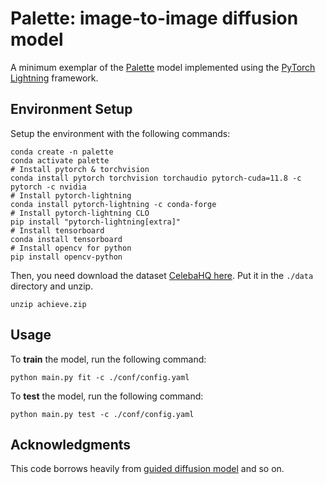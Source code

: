 # Palette: image-to-image diffusion model

A minimum exemplar of the [Palette](https://iterative-refinement.github.io/palette/) model implemented using the [PyTorch Lightning](https://lightning.ai/docs/pytorch/latest/) framework.

## Environment Setup

Setup the environment with the following commands:

```shell
conda create -n palette
conda activate palette
# Install pytorch & torchvision
conda install pytorch torchvision torchaudio pytorch-cuda=11.8 -c pytorch -c nvidia
# Install pytorch-lightning
conda install pytorch-lightning -c conda-forge
# Install pytorch-lightning CLO
pip install "pytorch-lightning[extra]"
# Install tensorboard
conda install tensorboard
# Install opencv for python
pip install opencv-python
```

Then, you need download the dataset [CelebaHQ here](https://www.kaggle.com/datasets/badasstechie/celebahq-resized-256x256). Put it in the `./data` directory and unzip.

```shell
unzip achieve.zip
```

## Usage

To **train** the model, run the following command:

```shell
python main.py fit -c ./conf/config.yaml
```

To **test** the model, run the following command:

```shell
python main.py test -c ./conf/config.yaml
```

## Acknowledgments

This code borrows heavily from [guided diffusion model](https://github.com/openai/guided-diffusion) and so on.
